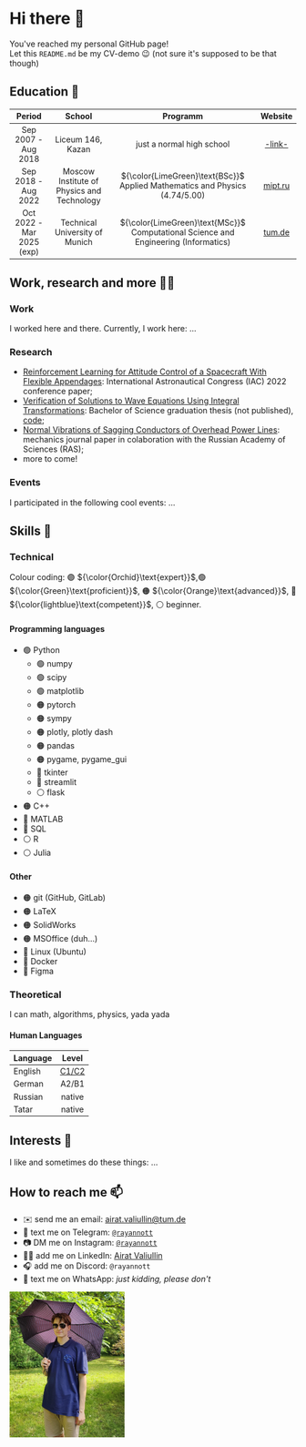 # Hi there 👋
You've reached my personal GitHub page!\
Let this `README.md` be my CV-demo 😉 (not sure it's supposed to be that though)

## **Education** 🏫
|        Period       |      School   |  Programm | Website |
|:-------------------:|:-------------:|:------:|:-----:|
| Sep 2007 - Aug 2018 |  Liceum 146, Kazan | just a normal high school | [-link-](https://edu.tatar.ru/nsav/licey146) |
| Sep 2018 - Aug 2022 |    Moscow Institute of Physics and Technology   |  ${\color{LimeGreen}\text{BSc}}$ Applied Mathematics and Physics (4.74/5.00) | [mipt.ru](https://mipt.ru/english/) |
| Oct 2022 - Mar 2025 (exp) | Technical University of Munich | ${\color{LimeGreen}\text{MSc}}$ Computational Science and Engineering (Informatics) | [tum.de](https://www.tum.de/en/) |


## **Work, research and more** 👨‍🔬
### Work
I worked here and there. Currently, I work here: ...
### Research
- [Reinforcement Learning for Attitude Control of a Spacecraft With Flexible Appendages](https://www.researchgate.net/publication/363840944_REINFORCEMENT_LEARNING_FOR_ATTITUDE_CONTROL_OF_A_SPACECRAFT_WITH_FLEXIBLE_APPENDAGES): International Astronautical Congress (IAC) 2022 conference paper;
- [Verification of Solutions to Wave Equations Using Integral Transformations](https://www.overleaf.com/read/cscghhcmgjwn#7e5ff8): Bachelor of Science graduation thesis (not published), [code](https://github.com/rayannott/wave_pde_analytical "WARNING: bad code");
- [Normal Vibrations of Sagging Conductors of Overhead Power Lines](https://ijccse.iasv.ru/index.php/ijccse/article/view/558): mechanics journal paper in colaboration with the Russian Academy of Sciences (RAS);
- more to come!

### Events
I participated in the following cool events: ...
<!-- IAC2022  HackaTUM22 R&Stour HackaTUM23-->


## **Skills** 🥇
### Technical
Colour coding: 
🟣 ${\color{Orchid}\text{expert}}$,🟢 ${\color{Green}\text{proficient}}$, 🟠 ${\color{Orange}\text{advanced}}$, 🔵 ${\color{lightblue}\text{competent}}$, ⚪ beginner.

#### Programming languages
- 🟢 Python
    - 🟢 numpy
    - 🟢 scipy
    - 🟢 matplotlib
    - 🟠 pytorch
    - 🟠 sympy
    - 🟠 plotly, plotly dash
    - 🟠 pandas
    - 🟠 pygame, pygame_gui
    - 🔵 tkinter
    - 🔵 streamlit
    - ⚪ flask
- 🟠 C++
- 🔵 MATLAB
- 🔵 SQL
- ⚪ R
- ⚪ Julia

#### Other
- 🟠 git (GitHub, GitLab)
- 🟠 LaTeX
- 🟠 SolidWorks
- 🟠 MSOffice (duh...)
- 🔵 Linux (Ubuntu)
- 🔵 Docker
- 🔵 Figma

### Theoretical
I can math, algorithms, physics, yada yada
#### Human Languages
| Language   |  Level |
|----------|:-------:|
| English |  [C1/C2](https://drive.google.com/file/d/1iolYW3rq6XkjpksnMkJvFKeyySMtdwK8/view?usp=sharing "IELTS band 8.0 (view certificate; WARNING: bad photo)") |
| German | A2/B1 |
| Russian | native |
| Tatar | native |


## **Interests** 🙂
I like and sometimes do these things: ...


## **How to reach me** 📫
- ✉️ send me an email: airat.valiullin@tum.de
- 💬 text me on Telegram: [`@rayannott`](https://t.me/rayannott)
- 📷 DM me on Instagram: [`@rayannott`](https://www.instagram.com/rayannott)
- 🧑‍💼 add me on LinkedIn: [Airat Valiullin](https://www.linkedin.com/in/airat-valiullin-067718256/)
- 🎧 add me on Discord: `@rayannott`
- 💩 text me on WhatsApp: _just kidding, please don't_


<img src="./pictures/me-shades.jpg"  width="40%">
